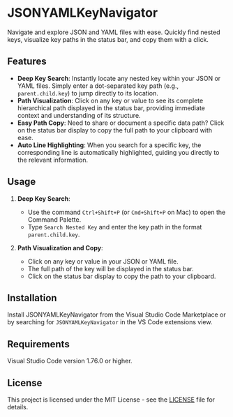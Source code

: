 # JSONYAMLKeyNavigator

Navigate and explore JSON and YAML files with ease. Quickly find nested keys, visualize key paths in the status bar, and copy them with a click.

## Features

- **Deep Key Search**: Instantly locate any nested key within your JSON or YAML files. Simply enter a dot-separated key path (e.g., `parent.child.key`) to jump directly to its location.
- **Path Visualization**: Click on any key or value to see its complete hierarchical path displayed in the status bar, providing immediate context and understanding of its structure.
- **Easy Path Copy**: Need to share or document a specific data path? Click on the status bar display to copy the full path to your clipboard with ease.
- **Auto Line Highlighting**: When you search for a specific key, the corresponding line is automatically highlighted, guiding you directly to the relevant information.

## Usage

1. **Deep Key Search**:
   - Use the command `Ctrl+Shift+P` (or `Cmd+Shift+P` on Mac) to open the Command Palette.
   - Type `Search Nested Key` and enter the key path in the format `parent.child.key`.

2. **Path Visualization and Copy**:
   - Click on any key or value in your JSON or YAML file.
   - The full path of the key will be displayed in the status bar.
   - Click on the status bar display to copy the path to your clipboard.

## Installation

Install JSONYAMLKeyNavigator from the Visual Studio Code Marketplace or by searching for `JSONYAMLKeyNavigator` in the VS Code extensions view.

## Requirements

Visual Studio Code version 1.76.0 or higher.

## License

This project is licensed under the MIT License - see the [LICENSE](LICENSE) file for details.
